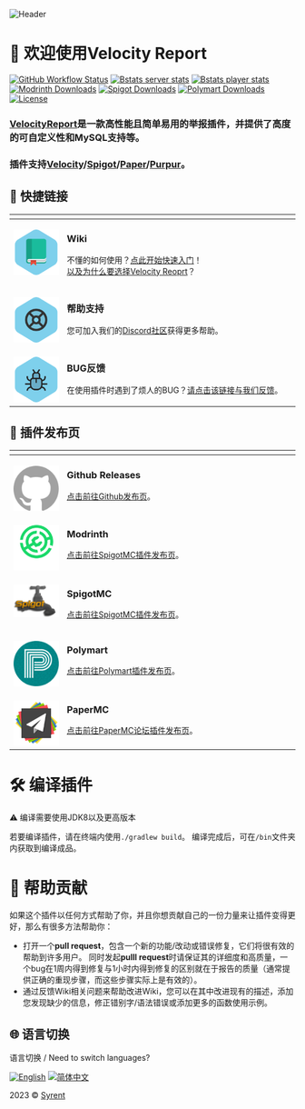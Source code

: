 ![Header](https://capsule-render.vercel.app/api?type=Waving&color=timeGradient&height=200&animation=fadeIn&section=header&text=Velocity%20Report&fontSize=65)

# 👋 欢迎使用Velocity Report

<!-- Data Statistics / 数据统计 -->
[![GitHub Workflow Status](https://img.shields.io/github/actions/workflow/status/Syrent/VelocityReport/maven.yml?color=%2300B4DB&style=flat-square&logo=github)](https://github.com/Syrent/VelocityReport/actions)
[![Bstats server stats](https://img.shields.io/bstats/servers/16576?color=%2300B4DB&style=flat-square&logo=serverless&logoColor=white)](https://bstats.org/plugin/bukkit/VelocityReport/16576)
[![Bstats player stats](https://img.shields.io/bstats/players/16576?color=%2300B4DB&style=flat-square&logo=odnoklassniki&logoColor=white)](https://bstats.org/plugin/bukkit/VelocityReport/16576)
[![Modrinth Downloads](https://img.shields.io/modrinth/dt/mqGjZEIE?label=Modrinth&color=blue&style=flat-square&logo=modrinth&logoColor=white)](https://modrinth.com/plugin/velocityreport)
[![Spigot Downloads](https://img.shields.io/spiget/downloads/105378?label=Spigot&color=blue&style=flat-square&logo=docusign&logoColor=white)](https://www.spigotmc.org/resources/105378)
[![Polymart Downloads](https://img.shields.io/polymart/downloads/2896?label=Polymart&color=blue&style=flat-square&logo=docusign&logoColor=white)](https://polymart.org/resource/2896)
[![License](https://img.shields.io/badge/GPL%20V3-blue?label=License&style=flat-square)](https://github.com/Syrent/VelocityReport/blob/master/LICENSE)

### [VelocityReport]是一款高性能且简单易用的举报插件，并提供了高度的可自定义性和MySQL支持等。

### 插件支持[Velocity]/[Spigot]/[Paper]/[Purpur]。

<table>
<thead>
<tr>
<th width="2000" colspan="2">
</th>
<h2>🧭 快捷链接</h2>
</tr>
</thead>
<tbody>
<tr>
  <td width="80" align="center" valign="top">
    <br>
    <a href="https://github.com/Syrent/VelocityReport/wiki"><img src="../images/icons/bookmark.svg"></a>
  </td>
  <td valign="top">
    <h3>Wiki</h3>
    <p>
      不懂的如何使用？<a href="https://github.com/Syrent/VelocityReport/wiki">点此开始快速入门</a>！
    <br>
      <a href="https://github.com/Syrent/VelocityReport/wiki/Why-VelocityReport">以及为什么要选择Velocity Reoprt</a>？
    </p>
  </td>
</tr>
  <td width="80" align="center" valign="top">
    <br>
    <a href="https://discord.gg/VZk2XU3kFg"><img src="../images/icons/support.svg"></a>
  </td>
  <td>
    <h3>帮助支持</h3>
    <p>
      您可加入我们的<a href="https://discord.gg/VZk2XU3kFg">Discord社区</a>获得更多帮助。
    </p>
  </td>
</tr>
<tr>
  <td width="80" align="center" valign="top">
    <br>
    <a href="https://github.com/Syrent/VelocityReport/issues"><img src="../images/icons/bug.svg"></a>
  </td>
  <td>
    <h3>BUG反馈</h3>
    <p>
      在使用插件时遇到了烦人的BUG？<a href="https://github.com/Syrent/VelocityReport/issues">请点击该链接与我们反馈</a>。
    </p>
  </td>
</tr>
</tbody>
</table>

<table>
<thead>
<tr>
<th width="2000" colspan="2">
</th>
<h2>🚀 插件发布页</h2>
</tr>
</thead>
<tbody>
<tr>
  <td width="80" align="center" valign="top">
    <br>
    <a href="https://github.com/Syrent/VelocityReport/releases"><img src="../images/logo/github-mark.svg"></a>
  </td>
  <td valign="top">
    <h3>Github Releases</h3>
    <p>
      <a href="https://github.com/Syrent/VelocityReport/releases">点击前往Github发布页</a>。
    </p>
  </td>
</tr>
<tr>
  <td width="80" align="center" valign="top">
    <br>
    <a href="https://modrinth.com/plugin/velocityreport"><img src="../images/logo/modrinth.svg"></a>
  </td>
  <td valign="top">
    <h3>Modrinth</h3>
    <p>
      <a href="https://modrinth.com/plugin/velocityreport">点击前往SpigotMC插件发布页</a>。
    </p>
  </td>
</tr>
<tr>
  <td width="80" align="center" valign="top">
    <br>
    <a href="https://www.spigotmc.org/resources/91842"><img src="../images/logo/spigotmc.png"></a>
  </td>
  <td valign="top">
    <h3>SpigotMC</h3>
    <p>
      <a href="https://www.spigotmc.org/resources/91842">点击前往SpigotMC插件发布页</a>。
    </p>
  </td>
</tr>
<tr>
  <td width="80" align="center" valign="top">
    <br>
    <a href="https://polymart.org/resource/2896"><img src="../images/logo/polymart.png"></a>
  </td>
  <td valign="top">
    <h3>Polymart</h3>
    <p>
      <a href="https://polymart.org/resource/2896">点击前往Polymart插件发布页</a>。
    </p>
  </td>
</tr>
<tr>
  <td width="80" align="center" valign="top">
    <br>
    <a href="https://forums.papermc.io/threads/515"><img src="../images/logo/papermc-logo.png"></a>
  </td>
  <td valign="top">
    <h3>PaperMC</h3>
    <p>
      <a href="https://forums.papermc.io/threads/515">点击前往PaperMC论坛插件发布页</a>。
    </p>
  </td>
</tr>
</tbody>
</table>

# 🛠 编译插件
⚠ 编译需要使用JDK8以及更高版本

若要编译插件，请在终端内使用`./gradlew build`。 
编译完成后，可在`/bin`文件夹内获取到编译成品。   

# 🍪 帮助贡献
如果这个插件以任何方式帮助了你，并且你想贡献自己的一份力量来让插件变得更好，那么有很多方法帮助你：

* 打开一个**pull request**，包含一个新的功能/改动或错误修复，它们将很有效的帮助到许多用户。
同时发起**pulll request**时请保证其的详细度和高质量，一个bug在1周内得到修复与1小时内得到修复的区别就在于报告的质量（通常提供正确的重现步骤，而这些步骤实际上是有效的）。
* 通过反馈Wiki相关问题来帮助改进Wiki，您可以在其中改进现有的描述，添加您发现缺少的信息，修正错别字/语法错误或添加更多的函数使用示例。

## 🌐 语言切换

语言切换 / Need to switch languages?

[![English](https://img.shields.io/badge/English-Click%20me-purple?style=flat-square)](https://github.com/Syrent/VelocityReport/blob/master/README.md)
[![简体中文](https://img.shields.io/badge/简体中文-Click%20me-purple?style=flat-square)](https://github.com/Syrent/VelocityReport/blob/master/blob/zh-hans/README.md)


2023 © [Syrent](https://github.com/Syrent)

<!-- URL LIST -->
[Spigot]: https://www.spigotmc.org
[Paper]: https://papermc.io
[Purpur]: https://purpurmc.org
[Velocity]: https://velocitypowered.com
[VelocityReport]: https://github.com/Syrent/VelocityReport

<!-- Rev1.0 Designed by chencu5958 -->
<!-- SVG icons from svgrepo.com -->